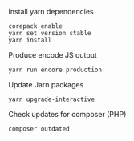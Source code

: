 Install yarn dependencies
```
corepack enable
yarn set version stable
yarn install
```

Produce encode JS output
```
yarn run encore production
```

Update Jarn packages
```
yarn upgrade-interactive
```

Check updates for composer (PHP)
```
composer outdated
```
